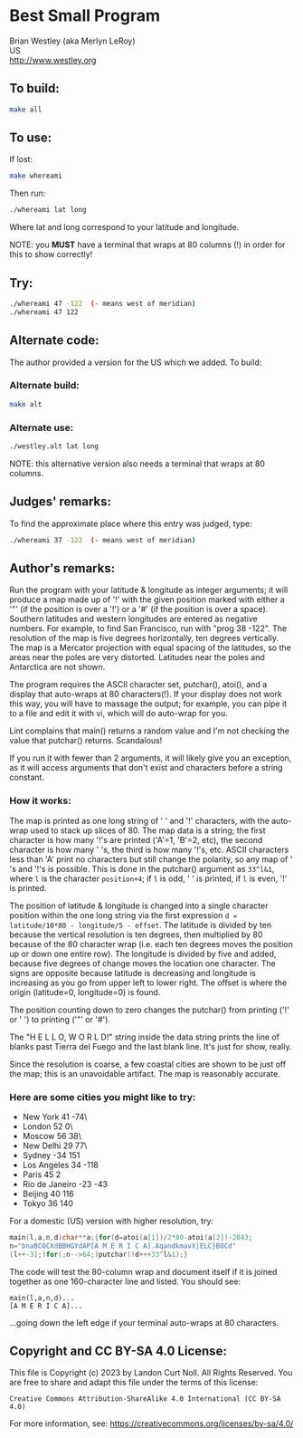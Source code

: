 # Best Small Program

Brian Westley (aka Merlyn LeRoy)\
US\
<http://www.westley.org>


## To build:

```sh
make all
```


## To use:

If lost:

```sh
make whereami
```

Then run:

```sh
./whereami lat long
```

Where lat and long correspond to your latitude and longitude.

NOTE: you **MUST** have a terminal that wraps at 80 columns (!) in order for this to
show correctly!

## Try:

```sh
./whereami 47 -122	(- means west of meridian)
./whereami 47 122
```


## Alternate code:

The author provided a version for the US which we added. To build:

### Alternate build:


```sh
make alt
```

### Alternate use:


```sh
./westley.alt lat long
```

NOTE: this alternative version also needs a terminal that wraps at 80 columns.


## Judges' remarks:

To find the approximate place where this entry was judged, type:

```sh
./whereami 37 -122	(- means west of meridian)
```


## Author's remarks:

Run the program with your latitude & longitude as integer
arguments; it will produce a map made up of '!' with the given
position marked with either a '"' (if the position is over a '!')
or a '#' (if the position is over a space).  Southern latitudes
and western longitudes are entered as negative numbers.  For
example, to find San Francisco, run with "prog 38 -122".  The
resolution of the map is five degrees horizontally, ten degrees
vertically.  The map is a Mercator projection with equal spacing
of the latitudes, so the areas near the poles are very distorted.
Latitudes near the poles and Antarctica are not shown.

The program requires the ASCII character set, putchar(), atoi(),
and a display that auto-wraps at 80 characters(!).  If your display
does not work this way, you will have to massage the output;
for example, you can pipe it to a file and edit it with vi,
which will do auto-wrap for you.

Lint complains that main() returns a random value and I'm not
checking the value that putchar() returns.  Scandalous!

If you run it with fewer than 2 arguments, it will likely
give you an exception, as it will access arguments that
don't exist and characters before a string constant.

### How it works:

The map is printed as one long string of ' ' and '!' characters,
with the auto-wrap used to stack up slices of 80.  The map data is
a string; the first character is how many '!'s are printed
('A'=1, 'B'=2, etc), the second character is how many ' 's, the
third is how many '!'s, etc.  ASCII characters less than 'A'
print no characters but still change the polarity, so any map
of ' 's and '!'s is possible.  This is done in the putchar()
argument as `33^l&1`, where `l` is the character `position+4`; if
`l` is odd, ' ' is printed, if `l` is even, '!' is printed.

The position of latitude & longitude is changed into a single
character position within the one long string via the first
expression `d = latitude/10*80 - longitude/5 - offset`. The
latitude is divided by ten because the vertical resolution is
ten degrees, then multiplied by 80 because of the 80 character
wrap (i.e. each ten degrees moves the position up or down one
entire row).  The longitude is divided by five and added, because
five degrees of change moves the location one character.  The signs
are opposite because latitude is decreasing and longitude is
increasing as you go from upper left to lower right.  The offset
is where the origin (latitude=0, longitude=0) is found.

The position counting down to zero changes the putchar() from
printing ('!' or ' ') to printing ('"' or '#').

The "H E L L O,   W O R L D!" string inside the data string
prints the line of blanks past Tierra del Fuego and the last
blank line.  It's just for show, really.

Since the resolution is coarse, a few coastal cities are shown to
be just off the map; this is an unavoidable artifact.  The map
is reasonably accurate.

### Here are some cities you might like to try:

- New York	    41   -74\
- London	    52   0\
- Moscow	    56   38\
- New Delhi	    29   77\
- Sydney	    -34  151
- Los Angeles	    34   -118
- Paris		    45   2
- Rio de Janeiro    -23  -43
- Beijing	    40   116
- Tokyo		    36   140

For a domestic (US) version with higher resolution, try:

```c
main(l,a,n,d)char**a;{for(d=atoi(a[1])/2*80-atoi(a[2])-2043;
n="bnaBCOCXdBBHGYdAP[A M E R I C A].AqandkmavX|ELC}BOCd"
[l++-3];)for(;n-->64;)putchar(!d+++33^l&1);}
```

The code will test the 80-column wrap and document itself if it is
joined together as one 160-character line and listed.  You should see:

	main(l,a,n,d)...
	[A M E R I C A]...

...going down the left edge if your terminal auto-wraps at 80 characters.


## Copyright and CC BY-SA 4.0 License:

This file is Copyright (c) 2023 by Landon Curt Noll.  All Rights Reserved.
You are free to share and adapt this file under the terms of this license:

    Creative Commons Attribution-ShareAlike 4.0 International (CC BY-SA 4.0)

For more information, see: https://creativecommons.org/licenses/by-sa/4.0/
